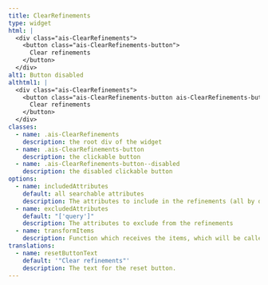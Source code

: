 ```yaml
---
title: ClearRefinements
type: widget
html: |
  <div class="ais-ClearRefinements">
    <button class="ais-ClearRefinements-button">
      Clear refinements
    </button>
  </div>
alt1: Button disabled
althtml1: |
  <div class="ais-ClearRefinements">
    <button class="ais-ClearRefinements-button ais-ClearRefinements-button--disabled" disabled>
      Clear refinements
    </button>
  </div>
classes:
  - name: .ais-ClearRefinements
    description: the root div of the widget
  - name: .ais-ClearRefinements-button
    description: the clickable button
  - name: .ais-ClearRefinements-button--disabled
    description: the disabled clickable button
options:
  - name: includedAttributes
    default: all searchable attributes
    description: The attributes to include in the refinements (all by default)
  - name: excludedAttributes
    default: "['query']"
    description: The attributes to exclude from the refinements
  - name: transformItems
    description: Function which receives the items, which will be called before displaying them. Should return a new array with the same shape as the original array. Useful for mapping over the items to transform, remove or reorder them
translations:
  - name: resetButtonText
    default: '"Clear refinements"'
    description: The text for the reset button.
---
```

